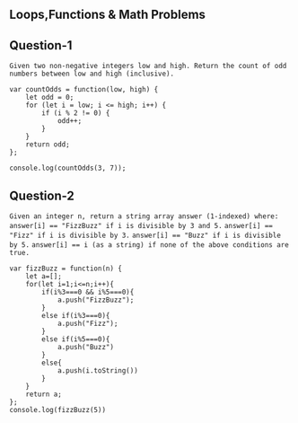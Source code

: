 ## Loops,Functions & Math Problems

## Question-1

`Given two non-negative integers low and high. Return the count of odd numbers between low and high (inclusive).`

```
var countOdds = function(low, high) {
    let odd = 0;
    for (let i = low; i <= high; i++) {
        if (i % 2 != 0) {
            odd++;
        }
    }
    return odd;
};

console.log(countOdds(3, 7));
```

## Question-2

`Given an integer n, return a string array answer (1-indexed) where:`
`answer[i] == "FizzBuzz" if i is divisible by 3 and 5.`
`answer[i] == "Fizz" if i is divisible by 3.`
`answer[i] == "Buzz" if i is divisible by 5.`
`answer[i] == i (as a string) if none of the above conditions are true.`

```
var fizzBuzz = function(n) {
    let a=[];
    for(let i=1;i<=n;i++){
        if(i%3===0 && i%5===0){
            a.push("FizzBuzz");
        }
        else if(i%3===0){
            a.push("Fizz");
        }
        else if(i%5===0){
            a.push("Buzz")
        }
        else{
            a.push(i.toString())
        }
    }
    return a;
};
console.log(fizzBuzz(5))
```
